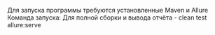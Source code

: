 Для запуска программы требуются установленные Maven и Allure
Команда запуска:
Для полной сборки и вывода отчёта - clean test allure:serve
